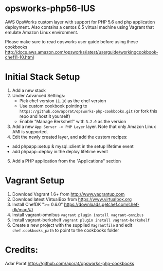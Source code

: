opsworks-php56-IUS
==================================

AWS OpsWorks custom layer with support for PHP 5.6 and php application deployment. Also contains a centos 6.5 virtual machine using Vagrant that emulate Amazon Linux environment.

Please make sure to read opsworks user guide before using these cookbooks http://docs.aws.amazon.com/opsworks/latest/userguide/workingcookbook-chef11-10.html

Initial Stack Setup
=============

1. Add a new stack
2. Under Advanced Settings:
   - Pick chef version `11.10` as the chef version
   - Use custom cookbook pointing to `https://github.com/aporat/opsworks-php-cookbooks.git` (or fork this repo and host it yourself)
   - Enable "Manage Berkshelf" with `3.2.0` as the version
3. Add a new `App Server -> PHP Layer` layer. Note that only Amazon Linux AMI is supported. 
4. Edit the newly created layer, and add the custom recipes:
  * add phpapp::setup & mysql::client in the setup lifetime event
  * add phpapp::deploy in the deploy lifetime event
5. Add a PHP application from the "Applications" section


Vagrant Setup
=============

1. Download Vagrant 1.6+ from http://www.vagrantup.com
2. Download latest VirtualBox from https://www.virtualbox.org
3. Install ChefDK ">= 0.6.0" https://downloads.getchef.com/chef-dk/mac/#/
3. Install vagrant-omnibus `vagrant plugin install vagrant-omnibus`
4. Install vagrant-berkshelf `vagrant plugin install vagrant-berkshelf`
5. Create a new project with the supplied `Vagrantfile` and edit `chef.cookbooks_path` to point to the cookbooks folder

Credits:
=============
Adar Porat https://github.com/aporat/opsworks-php-cookbooks

